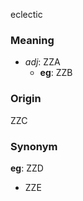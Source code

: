 eclectic
### Meaning
+ _adj_: ZZA
	+ __eg__: ZZB

### Origin

ZZC

### Synonym

__eg__: ZZD

+ ZZE



